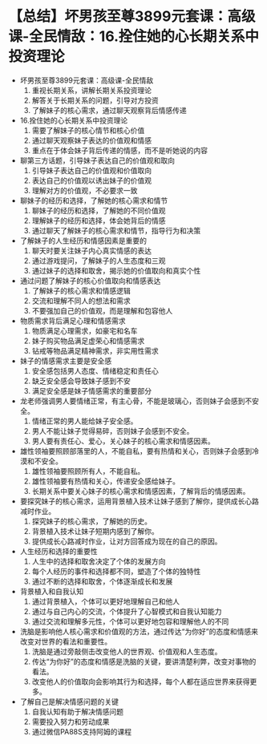 # 【总结】坏男孩至尊3899元套课：高级课-全民情敌：16.拴住她的心长期关系中投资理论

-   坏男孩至尊3899元套课：高级课-全民情敌
    1.  重视长期关系，讲解长期关系投资理论
    2.  解答关于长期关系的问题，引导对方投资
    3.  了解妹子的核心需求，通过聊天观察背后情感传递
-   16.拴住她的心长期关系中投资理论
    1.  需要了解妹子的核心情节和核心价值
    2.  通过聊天观察妹子表达的价值观和情感
    3.  重点在于体会妹子背后传递的情感，而不是听她说的内容
-   聊第三方话题，引导妹子表达自己的价值观和取向
    1.  引导妹子表达自己的价值观和价值取向
    2.  表达自己的价值观以诱出妹子的价值观
    3.  理解对方的价值观，不必要求一致
-   聊妹子的经历和选择，了解她的核心需求和情节
    1.  聊妹子的经历和选择，了解她的不同价值观
    2.  理解妹子的经历和选择，体会她背后的情感
    3.  通过聊天了解妹子的核心需求和情节，指导行为和决策
-   了解妹子的人生经历和情感因素是重要的
    1.  聊天时要关注妹子内心真实情感的表达
    2.  通过游戏提问，了解妹子的人生态度和三观
    3.  通过妹子的选择和取舍，揭示她的价值取向和真实个性
-   通过问题了解妹子的核心价值取向和情感表达
    1.  了解妹子的核心需求和情感逻辑
    2.  交流和理解不同人的想法和需求
    3.  不要强加自己的价值观，而是理解和包容他人
-   物质需求背后满足心理和情感需求
    1.  物质满足心理需求，如豪宅和名车
    2.  妹子购买物品满足虚荣心和情感需求
    3.  钻戒等物品满足精神需求，非实用性需求
-   妹子的情感需求主要是安全感
    1.  安全感包括男人态度、情绪稳定和责任心
    2.  缺乏安全感会导致妹子感到不安
    3.  满足安全感是妹子情感需求的重要部分
-   龙老师强调男人要情绪正常，有主心骨，不能是玻璃心，否则妹子会感到不安全。
    1.  情绪正常的男人能给妹子安全感。
    2.  男人不能让妹子觉得易碎，否则妹子会感到不安全。
    3.  男人要有责任心、爱心，关心妹子的核心需求和情感因素。
-   雄性领袖要照顾部落里的人，不能自私，要有热情和关心，否则妹子会感到冷漠和不安全。
    1.  雄性领袖要照顾所有人，不能自私。
    2.  雄性领袖要有热情和关心，传递安全感给妹子。
    3.  长期关系中要关心妹子的核心需求和情感因素，了解背后的情感因素。
-   要探究妹子的核心需求，运用背景植入技术让妹子感到了解你，提供成长心路减时作业。
    1.  探究妹子的核心需求，了解她的历史。
    2.  背景植入技术让妹子短期内感到了解你。
    3.  提供成长心路减时作业，让对方回答成为现在的自己的原因。
-   人生经历和选择的重要性
    1.  人生中的选择和取舍决定了个体的发展方向
    2.  每个人经历的事件和选择都不同，塑造了个体的独特性
    3.  通过不断的选择和取舍，个体逐渐成长和发展
-   背景植入和自我认知
    1.  通过背景植入，个体可以更好地理解自己和他人
    2.  通过与自己内心的交流，个体提升了心智模式和自我认知能力
    3.  通过交流和理解多元性，个体可以更好地包容和理解他人的不同
-   洗脑是影响他人核心需求和价值观的方法，通过传达“为你好”的态度和情感来改变对世界的看法和重要性。
    1.  洗脑是通过旁敲侧击改变他人的世界观、价值观和人生态度。
    2.  传达“为你好”的态度和情感是洗脑的关键，要讲清楚利弊，改变对事物的看法。
    3.  改变他人的价值取向会影响其行为和选择，每个人都在适应世界来获得更多。
-   了解自己是解决情感问题的关键
    1.  自我认知有助于解决情感问题
    2.  需要投入努力和劳动成果
    3.  通过微信PA88S支持阿姆的课程